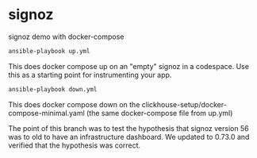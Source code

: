 # signoz
signoz demo with docker-compose 

```bash
ansible-playbook up.yml
```

This does docker compose up on an "empty" signoz in a codespace. Use this as a starting point for instrumenting your app.

```bash
ansible-playbook down.yml
```

This does docker compose down on the clickhouse-setup/docker-compose-minimal.yaml (the same docker-compose file from up.yml)

The point of this branch was to test the hypothesis that signoz version 56 was to old to have an infrastructure dashboard. We updated to 0.73.0 and verified that the hypothesis was correct.


